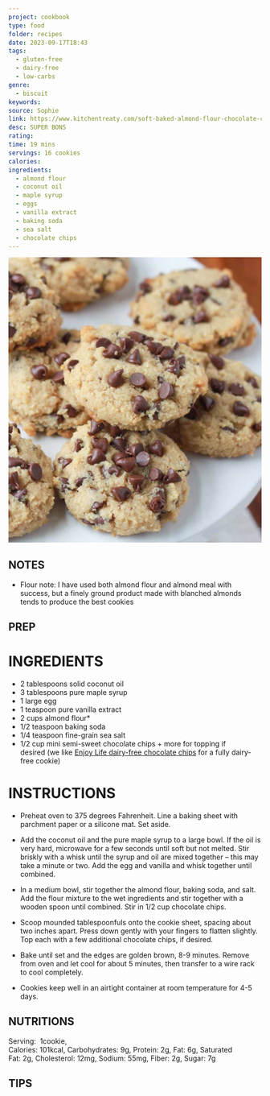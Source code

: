 ```yaml
---
project: cookbook
type: food
folder: recipes
date: 2023-09-17T18:43
tags:
  - gluten-free
  - dairy-free
  - low-carbs
genre:
  - biscuit
keywords: 
source: Sophie
link: https://www.kitchentreaty.com/soft-baked-almond-flour-chocolate-chip-cookies/print/
desc: SUPER BONS
rating: 
time: 19 mins
servings: 16 cookies
calories: 
ingredients:
  - almond flour
  - coconut oil
  - maple syrup
  - eggs
  - vanilla extract
  - baking soda
  - sea salt
  - chocolate chips
---
```


![IMAGE](image_49.png)



## NOTES


* Flour note: I have used both almond flour and almond meal with success, but a finely ground product made with blanched almonds tends to produce the best cookies

## PREP


# INGREDIENTS

- 2 tablespoons solid coconut oil
- 3 tablespoons pure maple syrup
- 1 large egg
- 1 teaspoon pure vanilla extract
- 2 cups almond flour*
- 1/2 teaspoon baking soda
- 1/4 teaspoon fine-grain sea salt
- 1/2 cup mini semi-sweet chocolate chips + more for topping if desired (we like [Enjoy Life dairy-free chocolate chips](http://amzn.to/1RVKFrk) for a fully dairy-free cookie)


# INSTRUCTIONS

- Preheat oven to 375 degrees Fahrenheit. Line a baking sheet with parchment paper or a silicone mat. Set aside.
    
- Add the coconut oil and the pure maple syrup to a large bowl. If the oil is very hard, microwave for a few seconds until soft but not melted. Stir briskly with a whisk until the syrup and oil are mixed together – this may take a minute or two. Add the egg and vanilla and whisk together until combined.
    
- In a medium bowl, stir together the almond flour, baking soda, and salt. Add the flour mixture to the wet ingredients and stir together with a wooden spoon until combined. Stir in 1/2 cup chocolate chips.
    
- Scoop mounded tablespoonfuls onto the cookie sheet, spacing about two inches apart. Press down gently with your fingers to flatten slightly. Top each with a few additional chocolate chips, if desired.
    
- Bake until set and the edges are golden brown, 8-9 minutes. Remove from oven and let cool for about 5 minutes, then transfer to a wire rack to cool completely.
    
- Cookies keep well in an airtight container at room temperature for 4-5 days.



## NUTRITIONS
Serving: 
1cookie, 
Calories: 101kcal, Carbohydrates: 9g, Protein: 2g, Fat: 6g, Saturated Fat: 2g, Cholesterol: 12mg, Sodium: 55mg, Fiber: 2g, Sugar: 7g


## TIPS



